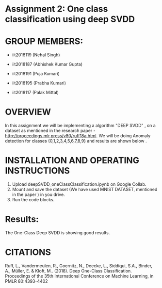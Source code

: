 # Assignment 2: One class classification using deep SVDD
# GROUP MEMBERS:
* iit2018119 (Nehal Singh)

* iit2018187 (Abhishek Kumar Gupta)

* iit2018191 (Puja Kumari)

* iit2018195 (Prabha Kumari)

* iit2018117 (Palak Mittal)

# OVERVIEW 
In this assignment we will be implementing a algorithm "DEEP SVDD" , on a dataset as mentioned in the research paper - http://proceedings.mlr.press/v80/ruff18a.html. 
We will be doing Anomaly detection for classes {0,1,2,3,4,5,6,7,8,9} and results are shown below .

# INSTALLATION AND OPERATING INSTRUCTIONS
1. Upload deepSVDD_oneClassClassification.ipynb on Google Collab.
2. Mount and save the dataset (We have used MNIST DATASET, mentioned in the paper ) in you drive.
3. Run the code blocks.


# Results:


The One-Class Deep SVDD is showing good results.
# CITATIONS
Ruff, L., Vandermeulen, R., Goernitz, N., Deecke, L., Siddiqui, S.A., Binder, A., Müller, E. & Kloft, M.. (2018). Deep One-Class Classification. Proceedings of the 35th International Conference on Machine Learning, in PMLR 80:4393-4402
